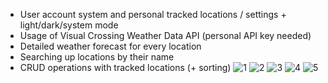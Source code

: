 - User account system and personal tracked locations / settings + light/dark/system mode
- Usage of Visual Crossing Weather Data API (personal API key needed)
- Detailed weather forecast for every location
- Searching up locations by their name
- CRUD operations with tracked locations (+ sorting)
![1](https://github.com/user-attachments/assets/904f8044-9729-41cd-9507-e90771e734f8)
![2](https://github.com/user-attachments/assets/1cf91f87-6ed0-4c2b-b2ac-df3e6a268d82)
![3](https://github.com/user-attachments/assets/deffac07-6f7c-4ea8-8fe7-517d6583de09)
![4](https://github.com/user-attachments/assets/503007c4-7082-4079-9352-e0cb48b92854)
![5](https://github.com/user-attachments/assets/6897e3eb-fdb3-4a2a-8e57-f3a3943162b5)
